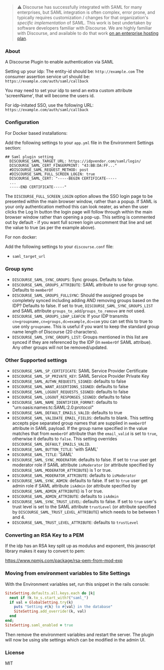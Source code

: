 > ⚠ Discourse has successfully integrated with SAML for many enterprises, but SAML integration is often complex, error prone, and typically requires customization / changes for that organization's _specific implementation_ of SAML. This work is best undertaken by software developers familiar with Discourse. We are highly familiar with Discourse, and available to do that work [on an enterprise hosting plan](https://discourse.org/buy).

### About

A Discourse Plugin to enable authentication via SAML

Setting up your idp:
The entity-id should be: `http://example.com`
The consumer assertion service url should be: `https://example.com/auth/saml/callback`

You may need to set your idp to send an extra custom attribute 'screenName', that will become the users id.

For idp-initated SSO, use the following URL:
`https://example.com/auth/saml/callback`

### Configuration

For Docker based installations:

Add the following settings to your `app.yml` file in the Environment Settings section:

```
## Saml plugin setting
  DISCOURSE_SAML_TARGET_URL: https://idpvendor.com/saml/login/
  DISCOURSE_SAML_CERT_FINGERPRINT: "43:BB:DA:FF..."
  #DISCOURSE_SAML_REQUEST_METHOD: post
  #DISCOURSE_SAML_FULL_SCREEN_LOGIN: true
  DISCOURSE_SAML_CERT: "-----BEGIN CERTIFICATE-----
  ...
  -----END CERTIFICATE-----"
```

The `DISCOURSE_FULL_SCREEN_LOGIN` option allows the SSO login page to be presented within the main browser window, rather than a popup. If SAML is your only authentication method this can look neater, as when the user clicks the Log In button the login page will follow through within the main browser window rather than opening a pop-up. This setting is commented out by default - if you want full screen login uncomment that line and set the value to true (as per the example above).

For non docker:

Add the following settings to your `discourse.conf` file:

- `saml_target_url`

### Group sync
- `DISCOURSE_SAML_SYNC_GROUPS`: Sync groups. Defaults to false.
- `DISCOURSE_SAML_GROUPS_ATTRIBUTE`: SAML attribute to use for group sync. Defaults to `memberOf`
- `DISCOURSE_SAML_GROUPS_FULLSYNC`: Should the assigned groups be completely synced including adding AND removing groups based on the IDP? Defaults to false. If set to true, `DISCOURSE_SAML_SYNC_GROUPS_LIST` and SAML attribute `groups_to_add`/`groups_to_remove` are not used.
- `DISCOURSE_SAML_GROUPS_LDAP_LEAFCN`: If your IDP transmits `cn=groupname,cn=groups,dc=example,dc=com` you can set this to true to use only `groupname`. This is useful if you want to keep the standard group name length of Discourse (20 characters).
- `DISCOURSE_SAML_SYNC_GROUPS_LIST`: Groups mentioned in this list are synced if they are referenced by the IDP (in `memberOf` SAML attribue). Any other groups will not be removed/updated.

### Other Supported settings

- `DISCOURSE_SAML_SP_CERTIFICATE`: SAML Service Provider Certificate
- `DISCOURSE_SAML_SP_PRIVATE_KEY`: SAML Service Provider Private Key
- `DISCOURSE_SAML_AUTHN_REQUESTS_SIGNED`: defaults to false
- `DISCOURSE_SAML_WANT_ASSERTIONS_SIGNED`: defaults to false
- `DISCOURSE_SAML_LOGOUT_REQUESTS_SIGNED`: defaults to false
- `DISCOURSE_SAML_LOGOUT_RESPONSES_SIGNED`: defaults to false
- `DISCOURSE_SAML_NAME_IDENTIFIER_FORMAT`: defaults to "urn:oasis:names:tc:SAML:2.0:protocol"
- `DISCOURSE_SAML_DEFAULT_EMAILS_VALID`: defaults to true
- `DISCOURSE_SAML_VALIDATE_EMAIL_FIELDS`: defaults to blank. This setting accepts pipe separated group names that are supplied in `memberOf` attribute in SAML payload. If the group name specified in the value matches that from `memberOf` attribute than the `email_valid` is set to `true`, otherwise it defaults to `false`. This setting overrides `DISCOURSE_SAML_DEFAULT_EMAILS_VALID`.
- `DISCOURSE_SAML_BUTTON_TITLE`: 'with SAML'
- `DISCOURSE_SAML_TITLE`: 'SAML'
- `DISCOURSE_SAML_SYNC_MODERATOR`: defaults to false. If set to `true` user get moderator role if SAML attribute `isModerator` (or attribute specified by `DISCOURSE_SAML_MODERATOR_ATTRIBUTE`) is 1 or true.  
- `DISCOURSE_SAML_MODERATOR_ATTRIBUTE`: defaults to `isModerator`
- `DISCOURSE_SAML_SYNC_ADMIN`: defaults to false. If set to `true` user get admin role if SAML attribute `isAdmin` (or attribute specified by `DISCOURSE_SAML_ADMIN_ATTRIBUTE`) is 1 or true.  
- `DISCOURSE_SAML_ADMIN_ATTRIBUTE`: defaults to `isAdmin`
- `DISCOURSE_SAML_SYNC_TRUST_LEVEL`: defaults to false. If set to `true` user's trust level is set to the SAML attribute `trustLevel` (or attribute specified by `DISCOURSE_SAML_TRUST_LEVEL_ATTRIBUTE`) which needs to be between 1 and 4.
- `DISCOURSE_SAML_TRUST_LEVEL_ATTRIBUTE`: defaults to `trustLevel`


### Converting an RSA Key to a PEM

If the idp has an RSA key split up as modulus and exponent, this javascript library makes it easy to convert to pem:

https://www.npmjs.com/package/rsa-pem-from-mod-exp

### Moving from environment variables to Site Settings

With the Environment variables set, run this snippet in the rails console:
```ruby
SiteSetting.defaults.all.keys.each do |k|
  next if !k.to_s.start_with?("saml_")
  if val = GlobalSetting.try(k)
    puts "Setting #{k} to #{val} in the database"
    SiteSetting.add_override!(k, val)
  end
end;
SiteSetting.saml_enabled = true
```
Then remove the environment variables and restart the server. The plugin will now be using site settings which can be modified in the admin UI.

### License

MIT
